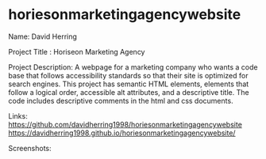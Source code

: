 # horiesonmarketingagencywebsite

Name: David Herring

Project Title : Horiseon Marketing Agency 

Project Description: A webpage for a marketing company who wants a code base that follows accessibility standards so that their site is optimized for search engines. This project has semantic HTML elements, elements that follow a logical order, accessible alt attributes, and a descriptive title. The code includes descriptive comments in the html and css documents.


Links:
https://github.com/davidherring1998/horiesonmarketingagencywebsite
https://davidherring1998.github.io/horiesonmarketingagencywebsite/


Screenshots: 
